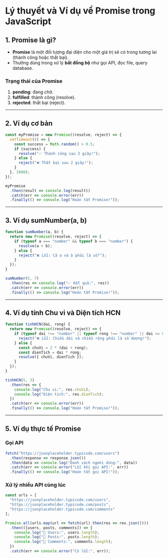 
# Lý thuyết và Ví dụ về Promise trong JavaScript

## 1. Promise là gì?
- **Promise** là một đối tượng đại diện cho một giá trị sẽ có trong tương lai (thành công hoặc thất bại).
- Thường dùng trong xử lý **bất đồng bộ** như gọi API, đọc file, query database.

### Trạng thái của Promise
1. **pending**: đang chờ.
2. **fulfilled**: thành công (resolve).
3. **rejected**: thất bại (reject).

---

## 2. Ví dụ cơ bản
```js
const myPromise = new Promise((resolve, reject) => {
  setTimeout(() => {
    const success = Math.random() > 0.5;
    if (success) {
      resolve("✅ Thành công sau 2 giây!");
    } else {
      reject("❌ Thất bại sau 2 giây!");
    }
  }, 2000);
});

myPromise
  .then(result => console.log(result))
  .catch(err => console.error(err))
  .finally(() => console.log("Hoàn tất Promise!"));
```

---

## 3. Ví dụ sumNumber(a, b)
```js
function sumNumber(a, b) {
  return new Promise((resolve, reject) => {
    if (typeof a === "number" && typeof b === "number") {
      resolve(a + b);
    } else {
      reject("❌ Lỗi: Cả a và b phải là số!");
    }
  });
}

sumNumber(5, 7)
  .then(res => console.log("✅ Kết quả:", res))
  .catch(err => console.error(err))
  .finally(() => console.log("Hoàn tất Promise!"));
```

---

## 4. Ví dụ tính Chu vi và Diện tích HCN
```js
function tinhHCN(dai, rong) {
  return new Promise((resolve, reject) => {
    if (typeof dai !== "number" || typeof rong !== "number" || dai <= 0 || rong <= 0) {
      reject("❌ Lỗi: Chiều dài và chiều rộng phải là số dương!");
    } else {
      const chuVi = 2 * (dai + rong);
      const dienTich = dai * rong;
      resolve({ chuVi, dienTich });
    }
  });
}

tinhHCN(5, 3)
  .then(res => {
    console.log("Chu vi:", res.chuVi);
    console.log("Diện tích:", res.dienTich);
  })
  .catch(err => console.error(err))
  .finally(() => console.log("Hoàn tất Promise!"));
```

---

## 5. Ví dụ thực tế Promise

### Gọi API
```js
fetch("https://jsonplaceholder.typicode.com/users")
  .then(response => response.json())
  .then(data => console.log("Danh sách người dùng:", data))
  .catch(err => console.error("Lỗi khi gọi API:", err))
  .finally(() => console.log("Hoàn tất gọi API!"));
```

### Xử lý nhiều API cùng lúc
```js
const urls = [
  "https://jsonplaceholder.typicode.com/users",
  "https://jsonplaceholder.typicode.com/posts",
  "https://jsonplaceholder.typicode.com/comments"
];

Promise.all(urls.map(url => fetch(url).then(res => res.json())))
  .then(([users, posts, comments]) => {
    console.log("👤 Users:", users.length);
    console.log("📝 Posts:", posts.length);
    console.log("💬 Comments:", comments.length);
  })
  .catch(err => console.error("Có lỗi:", err));
```
